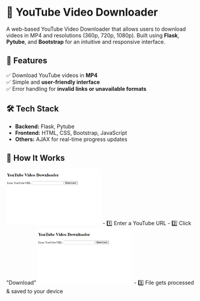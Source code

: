 # 🎥 YouTube Video Downloader  

A web-based YouTube Video Downloader that allows users to download videos in MP4 and resolutions (360p, 720p, 1080p). Built using **Flask**, **Pytube**, and **Bootstrap** for an intuitive and responsive interface.

## 🚀 Features  
✅ Download YouTube videos in **MP4**   
✅ Simple and **user-friendly interface**  
✅ Error handling for **invalid links or unavailable formats**  

## 🛠️ Tech Stack  
- **Backend:** Flask, Pytube  
- **Frontend:** HTML, CSS, Bootstrap, JavaScript  
- **Others:** AJAX for real-time progress updates  

## 🎯 How It Works
<img src="https://raw.githubusercontent.com/faissssss/youtube-downloader/main/homepage.png" width="50%">
- 1️⃣ Enter a YouTube URL
- 2️⃣ Click "Download"
<img src="https://raw.githubusercontent.com/faissssss/youtube-downloader/main/homepage.png" width="50%">
- 3️⃣ File gets processed & saved to your device


